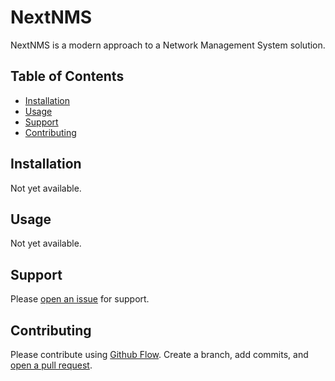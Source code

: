 # NextNMS

NextNMS is a modern approach to a Network Management System solution.

## Table of Contents

- [Installation](#installation)
- [Usage](#usage)
- [Support](#support)
- [Contributing](#contributing)

## Installation

Not yet available.

## Usage

Not yet available.

## Support

Please [open an issue](https://github.com/dutch-and-bold/next-nms/issues/new) for support.

## Contributing

Please contribute using [Github Flow](https://guides.github.com/introduction/flow/). Create a branch, add commits, and [open a pull request](https://github.com/dutch-and-bold/next-nms/compare/).